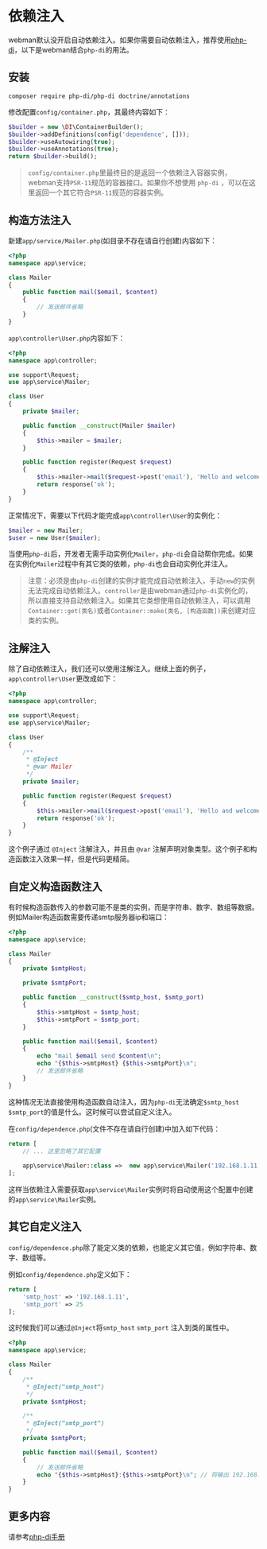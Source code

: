 # 依赖注入
webman默认没开启自动依赖注入。如果你需要自动依赖注入，推荐使用[php-di](https://php-di.org/doc/getting-started.html)，以下是webman结合`php-di`的用法。

## 安装
```
composer require php-di/php-di doctrine/annotations
```

修改配置`config/container.php`，其最终内容如下：
```php
$builder = new \DI\ContainerBuilder();
$builder->addDefinitions(config('dependence', []));
$builder->useAutowiring(true);
$builder->useAnnotations(true);
return $builder->build();
```

> `config/container.php`里最终目的是返回一个依赖注入容器实例，webman支持`PSR-11`规范的容器接口。如果你不想使用 `php-di` ，可以在这里返回一个其它符合`PSR-11`规范的容器实例。

## 构造方法注入
新建`app/service/Mailer.php`(如目录不存在请自行创建)内容如下：
```php
<?php
namespace app\service;

class Mailer
{
    public function mail($email, $content)
    {
        // 发送邮件省略
    }
}
```

`app\controller\User.php`内容如下：

```php
<?php
namespace app\controller;

use support\Request;
use app\service\Mailer;

class User
{
    private $mailer;

    public function __construct(Mailer $mailer)
    {
        $this->mailer = $mailer;
    }

    public function register(Request $request)
    {
        $this->mailer->mail($request->post('email'), 'Hello and welcome!');
        return response('ok');
    }
}
```
正常情况下，需要以下代码才能完成`app\controller\User`的实例化：
```php
$mailer = new Mailer;
$user = new User($mailer);
```
当使用`php-di`后，开发者无需手动实例化`Mailer`，`php-di`会自动帮你完成。如果在实例化`Mailer`过程中有其它类的依赖，`php-di`也会自动实例化并注入。

> 注意：必须是由`php-di`创建的实例才能完成自动依赖注入，手动`new`的实例无法完成自动依赖注入。`controller`是由webman通过`php-di`实例化的，所以直接支持自动依赖注入。如果其它类想使用自动依赖注入，可以调用`Container::get(类名)`或者`Container::make(类名, [构造函数])`来创建对应类的实例。

## 注解注入
除了自动依赖注入，我们还可以使用注解注入。继续上面的例子，`app\controller\User`更改成如下：
```php
<?php
namespace app\controller;

use support\Request;
use app\service\Mailer;

class User
{
    /**
     * @Inject
     * @var Mailer
     */
    private $mailer;

    public function register(Request $request)
    {
        $this->mailer->mail($request->post('email'), 'Hello and welcome!');
        return response('ok');
    }
}
```
这个例子通过 `@Inject` 注解注入，并且由 `@var` 注解声明对象类型。这个例子和构造函数注入效果一样，但是代码更精简。

## 自定义构造函数注入

有时候构造函数传入的参数可能不是类的实例，而是字符串、数字、数组等数据。例如Mailer构造函数需要传递smtp服务器ip和端口：
```php
<?php
namespace app\service;

class Mailer
{
    private $smtpHost;

    private $smtpPort;

    public function __construct($smtp_host, $smtp_port)
    {
        $this->smtpHost = $smtp_host;
        $this->smtpPort = $smtp_port;
    }

    public function mail($email, $content)
    {
        echo "mail $email send $content\n";
        echo "{$this->smtpHost} {$this->smtpPort}\n";
        // 发送邮件省略
    }
}
```

这种情况无法直接使用构造函数自动注入，因为`php-di`无法确定`$smtp_host` `$smtp_port`的值是什么。这时候可以尝试自定义注入。

在`config/dependence.php`(文件不存在请自行创建)中加入如下代码：
```php
return [
    // ... 这里忽略了其它配置
    
    app\service\Mailer::class =>  new app\service\Mailer('192.168.1.11', 25);
];
```
这样当依赖注入需要获取`app\service\Mailer`实例时将自动使用这个配置中创建的`app\service\Mailer`实例。

## 其它自定义注入
`config/dependence.php`除了能定义类的依赖，也能定义其它值，例如字符串、数字、数组等。

例如`config/dependence.php`定义如下：
```php
return [
    'smtp_host' => '192.168.1.11',
    'smtp_port' => 25
];
```

这时候我们可以通过`@Inject`将`smtp_host` `smtp_port` 注入到类的属性中。
```php
<?php
namespace app\service;

class Mailer
{
    /**
     * @Inject("smtp_host")
     */
    private $smtpHost;

    /**
     * @Inject("smtp_port")
     */
    private $smtpPort;

    public function mail($email, $content)
    {
        // 发送邮件省略
        echo "{$this->smtpHost}:{$this->smtpPort}\n"; // 将输出 192.168.1.11:25
    }
}
```

## 更多内容
请参考[php-di手册](https://php-di.org/doc/getting-started.html)